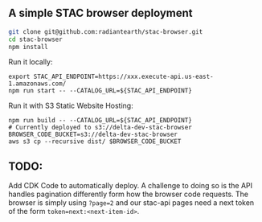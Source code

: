 ## A simple STAC browser deployment

```bash
git clone git@github.com:radiantearth/stac-browser.git
cd stac-browser
npm install
```

Run it locally:
```
export STAC_API_ENDPOINT=https://xxx.execute-api.us-east-1.amazonaws.com/
npm run start -- --CATALOG_URL=${STAC_API_ENDPOINT}
```

Run it with S3 Static Website Hosting:

```
npm run build -- --CATALOG_URL=${STAC_API_ENDPOINT}
# Currently deployed to s3://delta-dev-stac-browser
BROWSER_CODE_BUCKET=s3://delta-dev-stac-browser
aws s3 cp --recursive dist/ $BROWSER_CODE_BUCKET
```

## TODO:

Add CDK Code to automatically deploy. A challenge to doing so is the API handles pagination differently form how the browser code requests. The browser is simply using `?page=2` and our stac-api pages need a next token of the form `token=next:<next-item-id>`.
